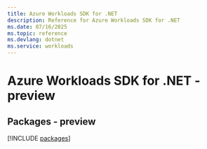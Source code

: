 ```yaml
---
title: Azure Workloads SDK for .NET
description: Reference for Azure Workloads SDK for .NET
ms.date: 07/16/2025
ms.topic: reference
ms.devlang: dotnet
ms.service: workloads
---
```

# Azure Workloads SDK for .NET - preview
## Packages - preview
[!INCLUDE [packages](workloads-index.md)]